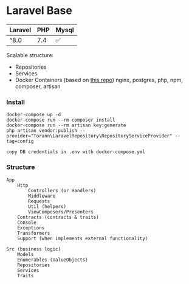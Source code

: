 # Laravel Base

| Laravel | PHP | Mysql |
| ------------- | ------------- |  ------------- |
 ^8.0 | 7.4 | :white_check_mark: |

Scalable structure:
- Repositories
- Services
- Docker Containers (based on [this repo](https://github.com/aschmelyun/docker-compose-laravel))
	nginx, postgres, php, npm, composer, artisan
	
### Install

```
docker-compose up -d
docker-compose run --rm composer install
docker-compose run --rm artisan key:generate
php artisan vendor:publish --provider="Torann\LaravelRepository\RepositoryServiceProvider" --tag=config
```
```
copy DB credentials in .env with docker-compose.yml
```

### Structure

    App
        Http
            Controllers (or Handlers)
            Middleware
            Requests
            Util (helpers)
            ViewComposers/Presenters
        Contracts (contracts & traits)
        Console
        Exceptions
        Transformers
        Support (when implements external functionality)

    Src (business logic)
        Models
        Enumerables (ValueObjects)
        Repositories
        Services
        Traits
